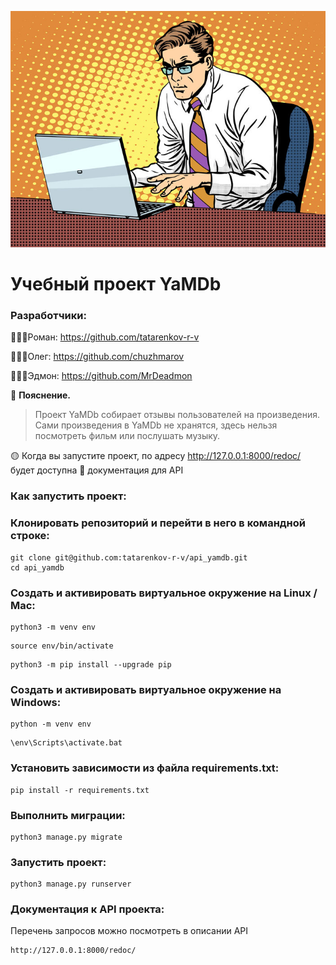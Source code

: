 ![Документация](head.jpeg)


# Учебный проект YaMDb

### Разработчики:
👨🏻‍💻Роман: https://github.com/tatarenkov-r-v

👨🏼‍💻Олег: https://github.com/chuzhmarov

👨🏽‍💻Эдмон: https://github.com/MrDeadmon

:small_orange_diamond: **Пояснение.**
> Проект YaMDb собирает отзывы пользователей на произведения. Сами произведения в YaMDb не хранятся, здесь нельзя посмотреть фильм или послушать музыку.

:yellow_circle: Когда вы запустите проект, по адресу  http://127.0.0.1:8000/redoc/ будет доступна :book: документация для API
### Как запустить проект:

### Клонировать репозиторий и перейти в него в командной строке:

```
git clone git@github.com:tatarenkov-r-v/api_yamdb.git
cd api_yamdb
```

### Cоздать и активировать виртуальное окружение на Linux / Mac:

```
python3 -m venv env
```

```
source env/bin/activate
```

```
python3 -m pip install --upgrade pip
```

### Cоздать и активировать виртуальное окружение на Windows:

```
python -m venv env
```
```
\env\Scripts\activate.bat
```
### Установить зависимости из файла requirements.txt:

```
pip install -r requirements.txt
```

### Выполнить миграции:

```
python3 manage.py migrate
```

### Запустить проект:

```
python3 manage.py runserver

```

### Документация к API проекта:

Перечень запросов можно посмотреть в описании API

```
http://127.0.0.1:8000/redoc/
```